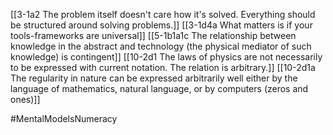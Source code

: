 [[3-1a2 The problem itself doesn't care how it's solved. Everything should be structured around solving problems.]]
[[3-1d4a What matters is if your tools-frameworks are universal]]
[[5-1b1a1c The relationship between knowledge in the abstract and technology (the physical mediator of such knowledge) is contingent]]
[[10-2d1 The laws of physics are not necessarily to be expressed with current notation. The relation is arbitrary.]]
[[10-2d1a The regularity in nature can be expressed arbitrarily well either by the language of mathematics, natural language, or by computers (zeros and ones)]]



#MentalModelsNumeracy 
